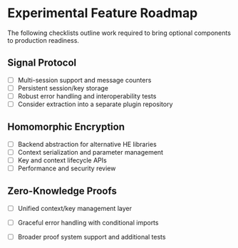 # Experimental Feature Roadmap

The following checklists outline work required to bring optional components to
production readiness.

## Signal Protocol

- [ ] Multi-session support and message counters
- [ ] Persistent session/key storage
- [ ] Robust error handling and interoperability tests
- [ ] Consider extraction into a separate plugin repository

## Homomorphic Encryption

- [ ] Backend abstraction for alternative HE libraries
- [ ] Context serialization and parameter management
- [ ] Key and context lifecycle APIs
- [ ] Performance and security review

## Zero-Knowledge Proofs

- [ ] Unified context/key management layer
- [ ] Graceful error handling with conditional imports
- [ ] Broader proof system support and additional tests


